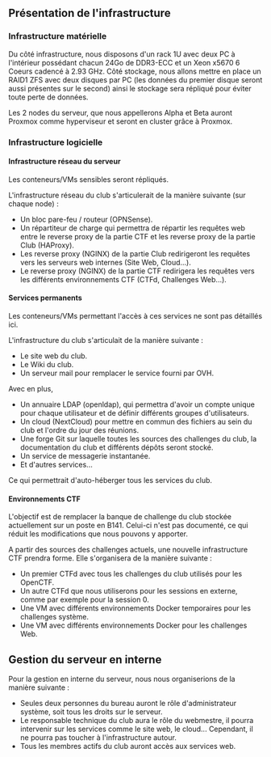 ## Présentation de l'infrastructure

### Infrastructure matérielle

Du côté infrastructure, nous disposons d'un rack 1U avec deux PC à l'intérieur possédant chacun 24Go de DDR3-ECC et un Xeon x5670 6 Coeurs cadencé à 2.93 GHz. Côté stockage, nous allons mettre en place un RAID1 ZFS avec deux disques par PC (les données du premier disque seront aussi présentes sur le second) ainsi le stockage sera répliqué pour éviter toute perte de données.

Les 2 nodes du serveur, que nous appellerons Alpha et Beta auront Proxmox comme hyperviseur et seront en cluster grâce à Proxmox.

### Infrastructure logicielle

#### Infrastructure réseau du serveur
Les conteneurs/VMs sensibles seront répliqués.

L'infrastructure réseau du club s'articulerait de la manière suivante (sur chaque node) :
- Un bloc pare-feu / routeur (OPNSense).
- Un répartiteur de charge qui permettra de répartir les requêtes web entre le reverse proxy de la partie CTF et les reverse proxy de la partie Club (HAProxy).
- Les reverse proxy (NGINX) de la partie Club redirigeront les requêtes vers les serveurs web internes (Site Web, Cloud...).
- Le reverse proxy (NGINX) de la partie CTF redirigera les requêtes vers les différents environnements CTF (CTFd, Challenges Web...).

#### Services permanents

Les conteneurs/VMs permettant l'accès à ces services ne sont pas détaillés ici.

L'infrastructure du club s'articulait de la manière suivante :
- Le site web du club.
- Le Wiki du club.
- Un serveur mail pour remplacer le service fourni par OVH.

Avec en plus,
- Un annuaire LDAP (openldap), qui permettra d'avoir un compte unique pour chaque utilisateur et de définir différents groupes d'utilisateurs.
- Un cloud (NextCloud) pour mettre en commun des fichiers au sein du club et l'ordre du jour des réunions.
- Une forge Git sur laquelle toutes les sources des challenges du club, la documentation du club et différents dépôts seront stocké.
- Un service de messagerie instantanée.
- Et d'autres services...

Ce qui permettrait d'auto-héberger tous les services du club.

#### Environnements CTF

L'objectif est de remplacer la banque de challenge du club stockée actuellement sur un poste en B141. Celui-ci n'est pas documenté, ce qui réduit les modifications que nous pouvons y apporter.

A partir des sources des challenges actuels, une nouvelle infrastructure CTF prendra forme. Elle s'organisera de la manière suivante :
- Un premier CTFd avec tous les challenges du club utilisés pour les OpenCTF.
- Un autre CTFd que nous utiliserons pour les sessions en externe, comme par exemple pour la session 0.
- Une VM avec différents environnements Docker temporaires pour les challenges système.
- Une VM avec différents environnements Docker pour les challenges Web.

## Gestion du serveur en interne

Pour la gestion en interne du serveur, nous nous organiserions de la manière suivante :
- Seules deux personnes du bureau auront le rôle d'administrateur système, soit tous les droits sur le serveur.
- Le responsable technique du club aura le rôle du webmestre, il pourra intervenir sur les services comme le site web, le cloud... Cependant, il ne pourra pas toucher à l'infrastructure autour.
- Tous les membres actifs du club auront accès aux services web.
